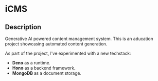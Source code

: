 # iCMS

## Description
Generative AI powered content management system. This is an aducation project showcasing automated content generation.

As part of the project, I've experimented with a new techstack:

- **Deno** as a runtime.
- **Hono** as a backend framework.
- **MongoDB** as a document storage.